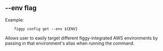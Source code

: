 
## --env flag

Example: 

```console
    figgy config get --env ${ENV}
```

Allows user to easily target different figgy-integrated AWS environments by passing in that environment's alias when
running the command. 